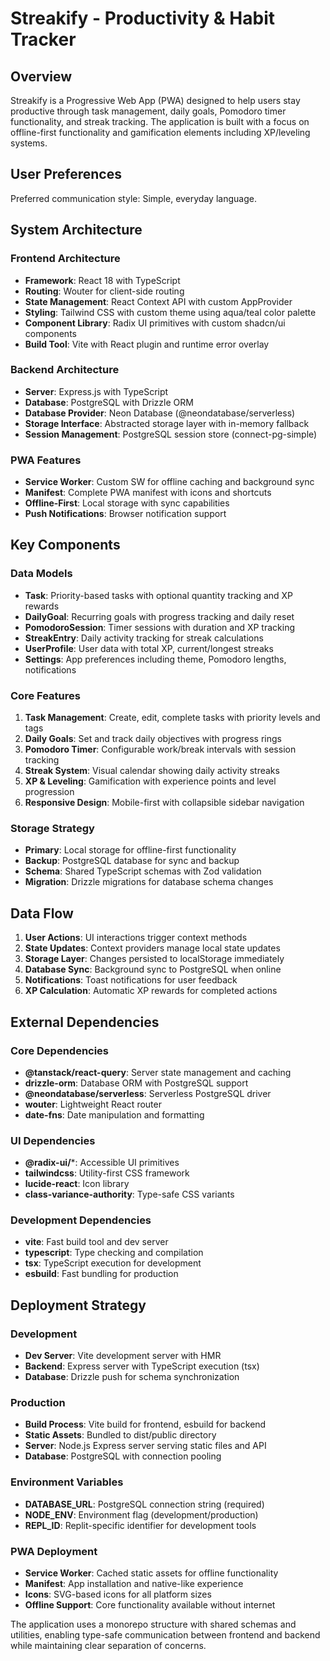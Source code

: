# Streakify - Productivity & Habit Tracker

## Overview

Streakify is a Progressive Web App (PWA) designed to help users stay productive through task management, daily goals, Pomodoro timer functionality, and streak tracking. The application is built with a focus on offline-first functionality and gamification elements including XP/leveling systems.

## User Preferences

Preferred communication style: Simple, everyday language.

## System Architecture

### Frontend Architecture
- **Framework**: React 18 with TypeScript
- **Routing**: Wouter for client-side routing
- **State Management**: React Context API with custom AppProvider
- **Styling**: Tailwind CSS with custom theme using aqua/teal color palette
- **Component Library**: Radix UI primitives with custom shadcn/ui components
- **Build Tool**: Vite with React plugin and runtime error overlay

### Backend Architecture
- **Server**: Express.js with TypeScript
- **Database**: PostgreSQL with Drizzle ORM
- **Database Provider**: Neon Database (@neondatabase/serverless)
- **Storage Interface**: Abstracted storage layer with in-memory fallback
- **Session Management**: PostgreSQL session store (connect-pg-simple)

### PWA Features
- **Service Worker**: Custom SW for offline caching and background sync
- **Manifest**: Complete PWA manifest with icons and shortcuts
- **Offline-First**: Local storage with sync capabilities
- **Push Notifications**: Browser notification support

## Key Components

### Data Models
- **Task**: Priority-based tasks with optional quantity tracking and XP rewards
- **DailyGoal**: Recurring goals with progress tracking and daily reset
- **PomodoroSession**: Timer sessions with duration and XP tracking
- **StreakEntry**: Daily activity tracking for streak calculations
- **UserProfile**: User data with total XP, current/longest streaks
- **Settings**: App preferences including theme, Pomodoro lengths, notifications

### Core Features
1. **Task Management**: Create, edit, complete tasks with priority levels and tags
2. **Daily Goals**: Set and track daily objectives with progress rings
3. **Pomodoro Timer**: Configurable work/break intervals with session tracking
4. **Streak System**: Visual calendar showing daily activity streaks
5. **XP & Leveling**: Gamification with experience points and level progression
6. **Responsive Design**: Mobile-first with collapsible sidebar navigation

### Storage Strategy
- **Primary**: Local storage for offline-first functionality
- **Backup**: PostgreSQL database for sync and backup
- **Schema**: Shared TypeScript schemas with Zod validation
- **Migration**: Drizzle migrations for database schema changes

## Data Flow

1. **User Actions**: UI interactions trigger context methods
2. **State Updates**: Context providers manage local state updates
3. **Storage Layer**: Changes persisted to localStorage immediately
4. **Database Sync**: Background sync to PostgreSQL when online
5. **Notifications**: Toast notifications for user feedback
6. **XP Calculation**: Automatic XP rewards for completed actions

## External Dependencies

### Core Dependencies
- **@tanstack/react-query**: Server state management and caching
- **drizzle-orm**: Database ORM with PostgreSQL support
- **@neondatabase/serverless**: Serverless PostgreSQL driver
- **wouter**: Lightweight React router
- **date-fns**: Date manipulation and formatting

### UI Dependencies
- **@radix-ui/***: Accessible UI primitives
- **tailwindcss**: Utility-first CSS framework
- **lucide-react**: Icon library
- **class-variance-authority**: Type-safe CSS variants

### Development Dependencies
- **vite**: Fast build tool and dev server
- **typescript**: Type checking and compilation
- **tsx**: TypeScript execution for development
- **esbuild**: Fast bundling for production

## Deployment Strategy

### Development
- **Dev Server**: Vite development server with HMR
- **Backend**: Express server with TypeScript execution (tsx)
- **Database**: Drizzle push for schema synchronization

### Production
- **Build Process**: Vite build for frontend, esbuild for backend
- **Static Assets**: Bundled to dist/public directory
- **Server**: Node.js Express server serving static files and API
- **Database**: PostgreSQL with connection pooling

### Environment Variables
- **DATABASE_URL**: PostgreSQL connection string (required)
- **NODE_ENV**: Environment flag (development/production)
- **REPL_ID**: Replit-specific identifier for development tools

### PWA Deployment
- **Service Worker**: Cached static assets for offline functionality
- **Manifest**: App installation and native-like experience
- **Icons**: SVG-based icons for all platform sizes
- **Offline Support**: Core functionality available without internet

The application uses a monorepo structure with shared schemas and utilities, enabling type-safe communication between frontend and backend while maintaining clear separation of concerns.